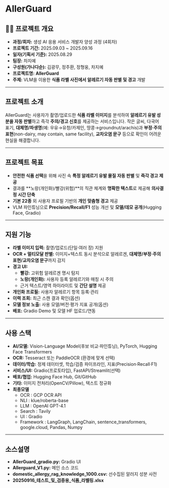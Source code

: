 # AllerGuard

## ☝🏻 프로젝트 개요
- **과정/회차:** 생성 AI 응용 서비스 개발자 양성 과정 (4회차)
- **프로젝트 기간:** 2025.09.03 ~ 2025.09.16
- **일자(기획서 기준):** 2025.08.29
- **팀장:** 차지예
- **구성원(가나다순):** 김광무, 정주환, 정형웅, 차지예
- **프로젝트명:** **AllerGuard**
- **주제:** VLM을 이용한 **식품 라벨 사진에서 알레르기 자동 판별 및 경고** 개발

---

## 프로젝트 소개
AllerGuard는 사용자가 촬영/업로드한 **식품 라벨 이미지**를 분석하여 **알레르기 유발 성분을 자동 판별**하고 즉각 **주의/경고 신호**를 제공하는 서비스입니다. 작은 글씨, 다국어 표기, **대체명/파생명**(예: 우유→유청/카제인, 땅콩→groundnut/arachis)과 **부정·주의 표현**(non-dairy, may contain, same facility), **교차오염 문구** 등으로 확인이 어려운 현실을 해결합니다.

---

## 프로젝트 목표
- **안전한 식품 선택**을 위해 사진 속 **특정 알레르기 유발 물질 자동 판별** 및 **즉각 경고 제공**
- 결과를 **노랑(개인화)/빨강(위험)**의 직관 체계와 **명확한 텍스트**로 제공해 **의사결정 시간 단축**
- **기본 22종** 외 사용자 프로필 기반의 **개인 맞춤형 경고** 제공
- VLM 파인튜닝으로 **Precision/Recall/F1** 성능 개선 및 **모델/데모 공개**(Hugging Face, Gradio)

---

## 지원 기능
- **라벨 이미지 입력:** 촬영/업로드(단일·여러 장) 지원
- **OCR + 멀티모달 판별:** 이미지+텍스트 동시 분석으로 알레르겐, **대체명/부정·주의 표현/교차오염 문구**까지 감지
- **경고 UI:**
  - **빨강:** 고위험 알레르겐 명시 탐지
  - **노랑(개인화):** 사용자 등록 알레르기와 매칭 시 주의
  - 근거 텍스트/영역 하이라이트 및 **간단 설명** 제공
- **개인화 프로필:** 사용자 알레르기 항목 등록·관리
- **이력 조회:** 최근 스캔 결과 확인(옵션)
- **모델 정보 노출:** 사용 모델/버전·평가 지표 공개(옵션)
- **배포:** Gradio Demo 및 모델 HF 업로드/연동

---

## 사용 스택
- **AI/모델:** Vision-Language Model(후보 비교·파인튜닝), PyTorch, Hugging Face Transformers
- **OCR:** Tesseract 또는 PaddleOCR (환경에 맞게 선택)
- **데이터/학습:** 정제 데이터셋, 학습/검증 파이프라인, 지표(Precision·Recall·F1)
- **서비스/UI:** Gradio(프로토타입), FastAPI/Streamlit(선택)
- **배포/협업:** Hugging Face Hub, Git/GitHub
- **기타:** 이미지 전처리(OpenCV/Pillow), 텍스트 정규화
- **최종모델**
  - OCR : GCP OCR API
  - NLI : klue/roberta-base
  - LLM : OpenAI GPT-4.1
  - Search : Tavily
  - UI : Gradio
  - Framework : LangGraph, LangChain, sentence_transformers, google.cloud, Pandas, Numpy 

---

## 소스설명
- **AllerGuard_gradio.py:** Gradio UI
- **Allerguard_V1.py:** 메인 소스 코드
- **domestic_allergy_rag_knowledge_1000.csv:** 선수집된 알러지 성분 사전
- **20250916_테스트_및_검증용_식품_라벨링.xlsx**


